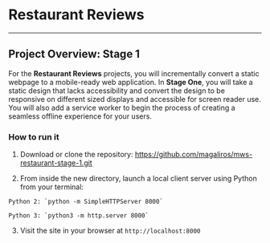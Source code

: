 # Restaurant Reviews
---

## Project Overview: Stage 1

For the **Restaurant Reviews** projects, you will incrementally convert a static webpage to a mobile-ready web application. In **Stage One**, you will take a static design that lacks accessibility and convert the design to be responsive on different sized displays and accessible for screen reader use. You will also add a service worker to begin the process of creating a seamless offline experience for your users.

### How to run it

1. Download or clone the repository: https://github.com/magaliros/mws-restaurant-stage-1.git

2. From inside the new directory, launch a local client server using Python from your terminal: 

```
Python 2: `python -m SimpleHTTPServer 8000`
```

```
Python 3: `python3 -m http.server 8000`
```

3. Visit the site in your browser at `http://localhost:8000`